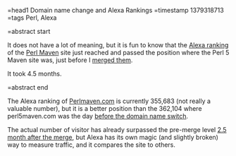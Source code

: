 =head1 Domain name change and Alexa Rankings
=timestamp 1379318713
=tags Perl, Alexa

=abstract start

It does not have a lot of meaning, but it is fun to know that the
<a href="http://www.alexa.com/siteinfo/perlmaven.com">Alexa ranking</a> of
the <a href="http://perlmaven.com/">Perl Maven</a> site just reached
and passed the position where the Perl 5 Maven site was, just before
I <a href="/to-merge-or-not-to-merge.html">merged them</a>.

It took 4.5 months.

=abstract end

The Alexa ranking of <a href="http://perlmaven.com/">Perlmaven.com</a> is currently
355,683 (not really a valuable number), but it is a better position than
the 362,104 where perl5maven.com was the day
<a href="/comparing-perl-python-ruby-and-php.html">before the domain name switch</a>.

The actual number of visitor has already surpassed the pre-merge level
<a href="/three-month-after-domain-name-change.html">2.5 month after the merge</a>,
but Alexa has its own magic (and slightly broken) way to measure traffic,
and it compares the site to others.

